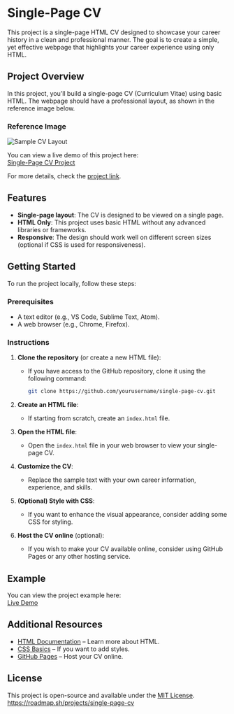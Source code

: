 # Single-Page CV

This project is a single-page HTML CV designed to showcase your career history in a clean and professional manner. The goal is to create a simple, yet effective webpage that highlights your career experience using only HTML.

## Project Overview

In this project, you'll build a single-page CV (Curriculum Vitae) using basic HTML. The webpage should have a professional layout, as shown in the reference image below.

### Reference Image

![Sample CV Layout](https://assets.roadmap.sh/guest/resume-template-zyl70.png)

You can view a live demo of this project here:  
[Single-Page CV Project](https://alok-38.github.io/developer-roadmap/single-page-CV/)

For more details, check the [project link](https://roadmap.sh/projects/single-page-cv).

## Features

- **Single-page layout**: The CV is designed to be viewed on a single page.
- **HTML Only**: This project uses basic HTML without any advanced libraries or frameworks.
- **Responsive**: The design should work well on different screen sizes (optional if CSS is used for responsiveness).

## Getting Started

To run the project locally, follow these steps:

### Prerequisites

- A text editor (e.g., VS Code, Sublime Text, Atom).
- A web browser (e.g., Chrome, Firefox).

### Instructions

1. **Clone the repository** (or create a new HTML file):

   - If you have access to the GitHub repository, clone it using the following command:
     ```bash
     git clone https://github.com/yourusername/single-page-cv.git
     ```

2. **Create an HTML file**:

   - If starting from scratch, create an `index.html` file.

3. **Open the HTML file**:

   - Open the `index.html` file in your web browser to view your single-page CV.

4. **Customize the CV**:

   - Replace the sample text with your own career information, experience, and skills.

5. **(Optional) Style with CSS**:

   - If you want to enhance the visual appearance, consider adding some CSS for styling.

6. **Host the CV online** (optional):
   - If you wish to make your CV available online, consider using GitHub Pages or any other hosting service.

## Example

You can view the project example here:  
[Live Demo](https://alok-38.github.io/developer-roadmap/single-page-CV/)

## Additional Resources

- [HTML Documentation](https://developer.mozilla.org/en-US/docs/Web/HTML) – Learn more about HTML.
- [CSS Basics](https://www.w3schools.com/css/) – If you want to add styles.
- [GitHub Pages](https://pages.github.com/) – Host your CV online.

## License

This project is open-source and available under the [MIT License](LICENSE).
https://roadmap.sh/projects/single-page-cv